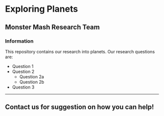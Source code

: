# Exploring Planets

## Monster Mash Research Team

### Information

This repository contains our research into planets. Our research questions are:
* Question 1
* Question 2
     - Question 2a
     - Question 2b
* Question 3 

---
Contact us for suggestion on how you can help!
---
